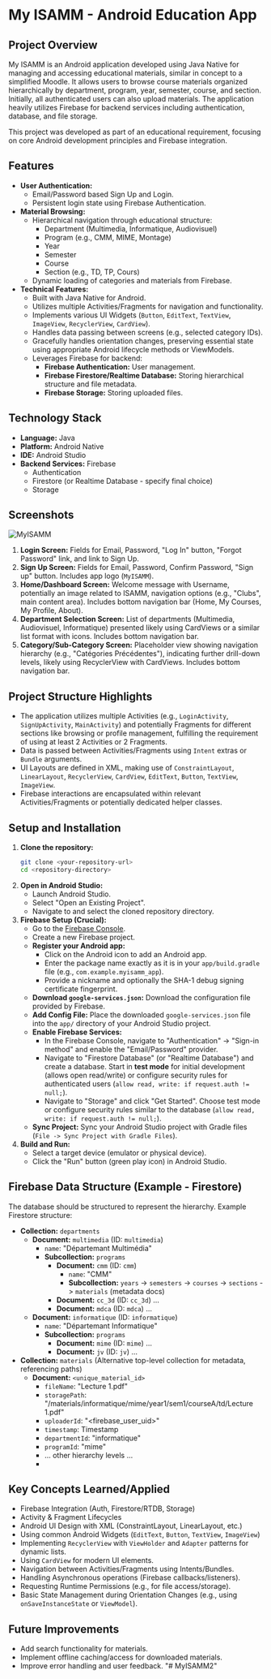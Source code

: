 # My ISAMM - Android Education App

## Project Overview

My ISAMM is an Android application developed using Java Native for managing and accessing educational materials, similar in concept to a simplified Moodle. It allows users to browse course materials organized hierarchically by department, program, year, semester, course, and section. Initially, all authenticated users can also upload materials. The application heavily utilizes Firebase for backend services including authentication, database, and file storage.

This project was developed as part of an educational requirement, focusing on core Android development principles and Firebase integration.

## Features

*   **User Authentication:**
    *   Email/Password based Sign Up and Login.
    *   Persistent login state using Firebase Authentication.
*   **Material Browsing:**
    *   Hierarchical navigation through educational structure:
        *   Department (Multimedia, Informatique, Audiovisuel)
        *   Program (e.g., CMM, MIME, Montage)
        *   Year
        *   Semester
        *   Course
        *   Section (e.g., TD, TP, Cours)
    *   Dynamic loading of categories and materials from Firebase.
*   **Technical Features:**
    *   Built with Java Native for Android.
    *   Utilizes multiple Activities/Fragments for navigation and functionality.
    *   Implements various UI Widgets (`Button`, `EditText`, `TextView`, `ImageView`, `RecyclerView`, `CardView`).
    *   Handles data passing between screens (e.g., selected category IDs).
    *   Gracefully handles orientation changes, preserving essential state using appropriate Android lifecycle methods or ViewModels.
    *   Leverages Firebase for backend:
        *   **Firebase Authentication:** User management.
        *   **Firebase Firestore/Realtime Database:** Storing hierarchical structure and file metadata.
        *   **Firebase Storage:** Storing uploaded files.

## Technology Stack

*   **Language:** Java
*   **Platform:** Android Native
*   **IDE:** Android Studio
*   **Backend Services:** Firebase
    *   Authentication
    *   Firestore (or Realtime Database - specify final choice)
    *   Storage


## Screenshots
![MyISAMM](https://github.com/user-attachments/assets/cf0d0f2e-b637-4fa9-beaa-59647ec05bff)

1.  **Login Screen:** Fields for Email, Password, "Log In" button, "Forgot Password" link, and link to Sign Up.
2.  **Sign Up Screen:** Fields for Email, Password, Confirm Password, "Sign up" button. Includes app logo (`MyISAMM`).
3.  **Home/Dashboard Screen:** Welcome message with Username, potentially an image related to ISAMM, navigation options (e.g., "Clubs", main content area). Includes bottom navigation bar (Home, My Courses, My Profile, About).
4.  **Department Selection Screen:** List of departments (Multimedia, Audiovisuel, Informatique) presented likely using CardViews or a similar list format with icons. Includes bottom navigation bar.
5.  **Category/Sub-Category Screen:** Placeholder view showing navigation hierarchy (e.g., "Catégories Précédentes"), indicating further drill-down levels, likely using RecyclerView with CardViews. Includes bottom navigation bar.

## Project Structure Highlights

*   The application utilizes multiple Activities (e.g., `LoginActivity`, `SignUpActivity`, `MainActivity`) and potentially Fragments for different sections like browsing or profile management, fulfilling the requirement of using at least 2 Activities or 2 Fragments.
*   Data is passed between Activities/Fragments using `Intent` extras or `Bundle` arguments.
*   UI Layouts are defined in XML, making use of `ConstraintLayout`, `LinearLayout`, `RecyclerView`, `CardView`, `EditText`, `Button`, `TextView`, `ImageView`.
*   Firebase interactions are encapsulated within relevant Activities/Fragments or potentially dedicated helper classes.

## Setup and Installation

1.  **Clone the repository:**
    ```bash
    git clone <your-repository-url>
    cd <repository-directory>
    ```
2.  **Open in Android Studio:**
    *   Launch Android Studio.
    *   Select "Open an Existing Project".
    *   Navigate to and select the cloned repository directory.
3.  **Firebase Setup (Crucial):**
    *   Go to the [Firebase Console](https://console.firebase.google.com/).
    *   Create a new Firebase project.
    *   **Register your Android app:**
        *   Click on the Android icon to add an Android app.
        *   Enter the package name exactly as it is in your `app/build.gradle` file (e.g., `com.example.myisamm_app`).
        *   Provide a nickname and optionally the SHA-1 debug signing certificate fingerprint.
    *   **Download `google-services.json`:** Download the configuration file provided by Firebase.
    *   **Add Config File:** Place the downloaded `google-services.json` file into the `app/` directory of your Android Studio project.
    *   **Enable Firebase Services:**
        *   In the Firebase Console, navigate to "Authentication" -> "Sign-in method" and enable the "Email/Password" provider.
        *   Navigate to "Firestore Database" (or "Realtime Database") and create a database. Start in **test mode** for initial development (allows open read/write) or configure security rules for authenticated users (`allow read, write: if request.auth != null;`).
        *   Navigate to "Storage" and click "Get Started". Choose test mode or configure security rules similar to the database (`allow read, write: if request.auth != null;`).
    *   **Sync Project:** Sync your Android Studio project with Gradle files (`File -> Sync Project with Gradle Files`).
4.  **Build and Run:**
    *   Select a target device (emulator or physical device).
    *   Click the "Run" button (green play icon) in Android Studio.

## Firebase Data Structure (Example - Firestore)

The database should be structured to represent the hierarchy. Example Firestore structure:

*   **Collection:** `departments`
    *   **Document:** `multimedia` (ID: `multimedia`)
        *   `name`: "Départemant Multimédia"
        *   **Subcollection:** `programs`
            *   **Document:** `cmm` (ID: `cmm`)
                *   `name`: "CMM"
                *   **Subcollection:** `years` -> `semesters` -> `courses` -> `sections` -> `materials` (metadata docs)
            *   **Document:** `cc_3d` (ID: `cc_3d`) ...
            *   **Document:** `mdca` (ID: `mdca`) ...
    *   **Document:** `informatique` (ID: `informatique`)
        *   `name`: "Départemant Informatique"
        *   **Subcollection:** `programs`
            *   **Document:** `mime` (ID: `mime`) ...
            *   **Document:** `jv` (ID: `jv`) ...
*   **Collection:** `materials` (Alternative top-level collection for metadata, referencing paths)
    *   **Document:** `<unique_material_id>`
        *   `fileName`: "Lecture 1.pdf"
        *   `storagePath`: "/materials/informatique/mime/year1/sem1/courseA/td/Lecture 1.pdf"
        *   `uploaderId`: "<firebase_user_uid>"
        *   `timestamp`: Timestamp
        *   `departmentId`: "informatique"
        *   `programId`: "mime"
        *   ... other hierarchy levels ...
        *   
## Key Concepts Learned/Applied

*   Firebase Integration (Auth, Firestore/RTDB, Storage)
*   Activity & Fragment Lifecycles
*   Android UI Design with XML (ConstraintLayout, LinearLayout, etc.)
*   Using common Android Widgets (`EditText`, `Button`, `TextView`, `ImageView`)
*   Implementing `RecyclerView` with `ViewHolder` and `Adapter` patterns for dynamic lists.
*   Using `CardView` for modern UI elements.
*   Navigation between Activities/Fragments using Intents/Bundles.
*   Handling Asynchronous operations (Firebase callbacks/listeners).
*   Requesting Runtime Permissions (e.g., for file access/storage).
*   Basic State Management during Orientation Changes (e.g., using `onSaveInstanceState` or `ViewModel`).

## Future Improvements

*   Add search functionality for materials.
*   Implement offline caching/access for downloaded materials.
*   Improve error handling and user feedback.
"# MyISAMM2" 
